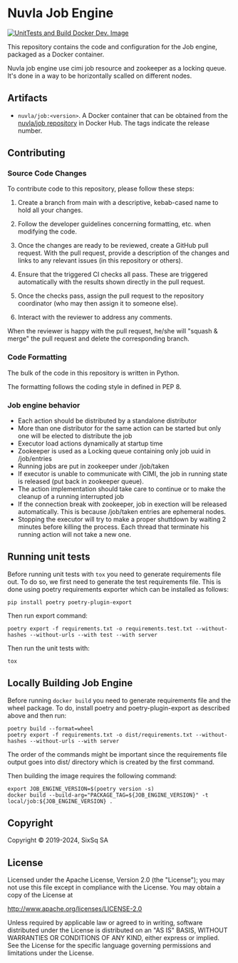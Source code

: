 # Nuvla Job Engine

[![UnitTests and Build Docker Dev. Image](https://github.com/nuvla/job-engine/actions/workflows/devel.yml/badge.svg)](https://github.com/nuvla/job-engine/actions/workflows/devel.yml)

This repository contains the code and configuration for the Job engine, 
packaged as a Docker container. 

Nuvla job engine use cimi job resource and zookeeper as a locking queue. 
It's done in a way to be horizontally scalled on different nodes.

## Artifacts

 - `nuvla/job:<version>`. A Docker container that can be obtained from
   the [nuvla/job repository](https://hub.docker.com/r/nuvla/job)
   in Docker Hub. The tags indicate the release number.

## Contributing

### Source Code Changes

To contribute code to this repository, please follow these steps:

 1. Create a branch from main with a descriptive, kebab-cased name
    to hold all your changes.

 2. Follow the developer guidelines concerning formatting, etc. when
    modifying the code.
   
 3. Once the changes are ready to be reviewed, create a GitHub pull
    request.  With the pull request, provide a description of the
    changes and links to any relevant issues (in this repository or
    others). 
   
 4. Ensure that the triggered CI checks all pass.  These are triggered
    automatically with the results shown directly in the pull request.

 5. Once the checks pass, assign the pull request to the repository
    coordinator (who may then assign it to someone else).

 6. Interact with the reviewer to address any comments.

When the reviewer is happy with the pull request, he/she will "squash
& merge" the pull request and delete the corresponding branch.


### Code Formatting

The bulk of the code in this repository is written in Python.

The formatting follows the coding style in defined in PEP 8.


### Job engine behavior

 - Each action should be distributed by a standalone distributor
 - More than one distributor for the same action can be started but only
   one will be elected to distribute the job
 - Executor load actions dynamically at startup time
 - Zookeeper is used as a Locking queue containing only job uuid in 
   /job/entries
 - Running jobs are put in zookeeper under /job/taken
 - If executor is unable to communicate with CIMI, the job in running 
   state is released (put back in zookeeper queue).
 - The action implementation should take care to continue or to make the 
   cleanup of a running interrupted job
 - If the connection break with zookeeper, job in exection will be 
   released automatically. This is because /job/taken entries 
   are ephemeral nodes.
 - Stopping the executor will try to make a proper shuttdown by waiting 
   2 minutes before killing the process. Each thread that terminate his 
   running action will not take a new one.

## Running unit tests
Before running unit tests with `tox` you need to generate requirements file out. To do so, we first need to
generate the test requirements file. This is done using poetry requirements exporter which can be installed as follows:

```shell
pip install poetry poetry-plugin-export
```

Then run export command:

```shell
poetry export -f requirements.txt -o requirements.test.txt --without-hashes --without-urls --with test --with server
```

Then run the unit tests with:

```shell
tox
```

## Locally Building Job Engine
Before running `docker build` you need to generate requirements file and the wheel package.
To do, install poetry and poetry-plugin-export as described above and then run:

```shell
poetry build --format=wheel
poetry export -f requirements.txt -o dist/requirements.txt --without-hashes --without-urls --with server
```
The order of the commands might be important since the requirements file output goes into dist/ directory which is created by the first command.



Then building the image requires the following command:
```shell
export JOB_ENGINE_VERSION=$(poetry version -s)
docker build --build-arg="PACKAGE_TAG=${JOB_ENGINE_VERSION}" -t local/job:${JOB_ENGINE_VERSION} .
```


## Copyright

Copyright &copy; 2019-2024, SixSq SA

## License

Licensed under the Apache License, Version 2.0 (the "License"); you
may not use this file except in compliance with the License.  You may
obtain a copy of the License at

http://www.apache.org/licenses/LICENSE-2.0

Unless required by applicable law or agreed to in writing, software
distributed under the License is distributed on an "AS IS" BASIS,
WITHOUT WARRANTIES OR CONDITIONS OF ANY KIND, either express or
implied.  See the License for the specific language governing
permissions and limitations under the License.
